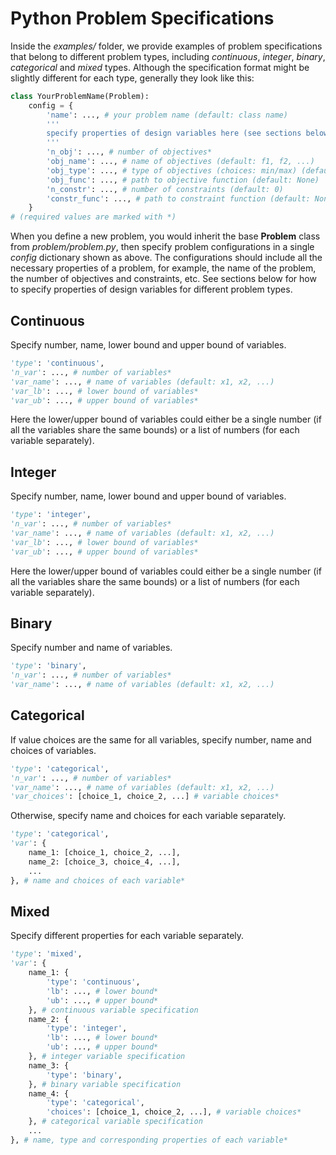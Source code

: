 # Python Problem Specifications

Inside the *examples/* folder, we provide examples of problem specifications that belong to different problem types, including *continuous*, *integer*, *binary*, *categorical* and *mixed* types. Although the specification format might be slightly different for each type, generally they look like this:

```python
class YourProblemName(Problem):
	config = {
		'name': ..., # your problem name (default: class name)
        '''
        specify properties of design variables here (see sections below)
        '''
        'n_obj': ..., # number of objectives*
        'obj_name': ..., # name of objectives (default: f1, f2, ...)
        'obj_type': ..., # type of objectives (choices: min/max) (default: min)
        'obj_func': ..., # path to objective function (default: None)
        'n_constr': ..., # number of constraints (default: 0)
        'constr_func': ..., # path to constraint function (default: None)
	}
# (required values are marked with *)
```

When you define a new problem, you would inherit the base **Problem** class from *problem/problem.py*, then specify problem configurations in a single *config* dictionary shown as above. The configurations should include all the necessary properties of a problem, for example, the name of the problem, the number of objectives and constraints, etc. See sections below for how to specify properties of design variables for different problem types.

## Continuous

Specify number, name, lower bound and upper bound of variables.

```python
'type': 'continuous',
'n_var': ..., # number of variables*
'var_name': ..., # name of variables (default: x1, x2, ...)
'var_lb': ..., # lower bound of variables*
'var_ub': ..., # upper bound of variables*
```

Here the lower/upper bound of variables could either be a single number (if all the variables share the same bounds) or a list of numbers (for each variable separately).

## Integer

Specify number, name, lower bound and upper bound of variables.

```python
'type': 'integer',
'n_var': ..., # number of variables*
'var_name': ..., # name of variables (default: x1, x2, ...)
'var_lb': ..., # lower bound of variables*
'var_ub': ..., # upper bound of variables*
```

Here the lower/upper bound of variables could either be a single number (if all the variables share the same bounds) or a list of numbers (for each variable separately).

## Binary

Specify number and name of variables.

```python
'type': 'binary',
'n_var': ..., # number of variables*
'var_name': ..., # name of variables (default: x1, x2, ...)
```

## Categorical

If value choices are the same for all variables, specify number, name and choices of variables.

```python
'type': 'categorical',
'n_var': ..., # number of variables*
'var_name': ..., # name of variables (default: x1, x2, ...)
'var_choices': [choice_1, choice_2, ...] # variable choices*
```

Otherwise, specify name and choices for each variable separately.

```python
'type': 'categorical',
'var': {
    name_1: [choice_1, choice_2, ...],
    name_2: [choice_3, choice_4, ...],
    ...
}, # name and choices of each variable*
```

## Mixed

Specify different properties for each variable separately.

```python
'type': 'mixed',
'var': {
    name_1: {
        'type': 'continuous',
        'lb': ..., # lower bound*
        'ub': ..., # upper bound*
    }, # continuous variable specification
    name_2: {
        'type': 'integer',
        'lb': ..., # lower bound*
        'ub': ..., # upper bound*
    }, # integer variable specification
    name_3: {
        'type': 'binary',
    }, # binary variable specification
    name_4: {
        'type': 'categorical',
        'choices': [choice_1, choice_2, ...], # variable choices*
    }, # categorical variable specification
    ...
}, # name, type and corresponding properties of each variable*
```

